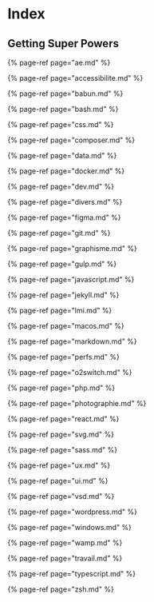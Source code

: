 # Index

## Getting Super Powers

{% page-ref page="ae.md" %}

{% page-ref page="accessibilite.md" %}

{% page-ref page="babun.md" %}

{% page-ref page="bash.md" %}

{% page-ref page="css.md" %}

{% page-ref page="composer.md" %}

{% page-ref page="data.md" %}

{% page-ref page="docker.md" %}

{% page-ref page="dev.md" %}

{% page-ref page="divers.md" %}

{% page-ref page="figma.md" %}

{% page-ref page="git.md" %}

{% page-ref page="graphisme.md" %}

{% page-ref page="gulp.md" %}

{% page-ref page="javascript.md" %}

{% page-ref page="jekyll.md" %}

{% page-ref page="lmi.md" %}

{% page-ref page="macos.md" %}

{% page-ref page="markdown.md" %}

{% page-ref page="perfs.md" %}

{% page-ref page="o2switch.md" %}

{% page-ref page="php.md" %}

{% page-ref page="photographie.md" %}

{% page-ref page="react.md" %}

{% page-ref page="svg.md" %}

{% page-ref page="sass.md" %}

{% page-ref page="ux.md" %}

{% page-ref page="ui.md" %}

{% page-ref page="vsd.md" %}

{% page-ref page="wordpress.md" %}

{% page-ref page="windows.md" %}

{% page-ref page="wamp.md" %}

{% page-ref page="travail.md" %}

{% page-ref page="typescript.md" %}

{% page-ref page="zsh.md" %}

